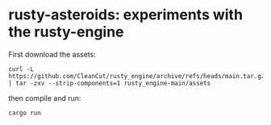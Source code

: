 # rusty-asteroids: experiments with the rusty-engineFirst download the assets:    curl -L https://github.com/CleanCut/rusty_engine/archive/refs/heads/main.tar.gz | tar -zxv --strip-components=1 rusty_engine-main/assetsthen compile and run:    cargo run